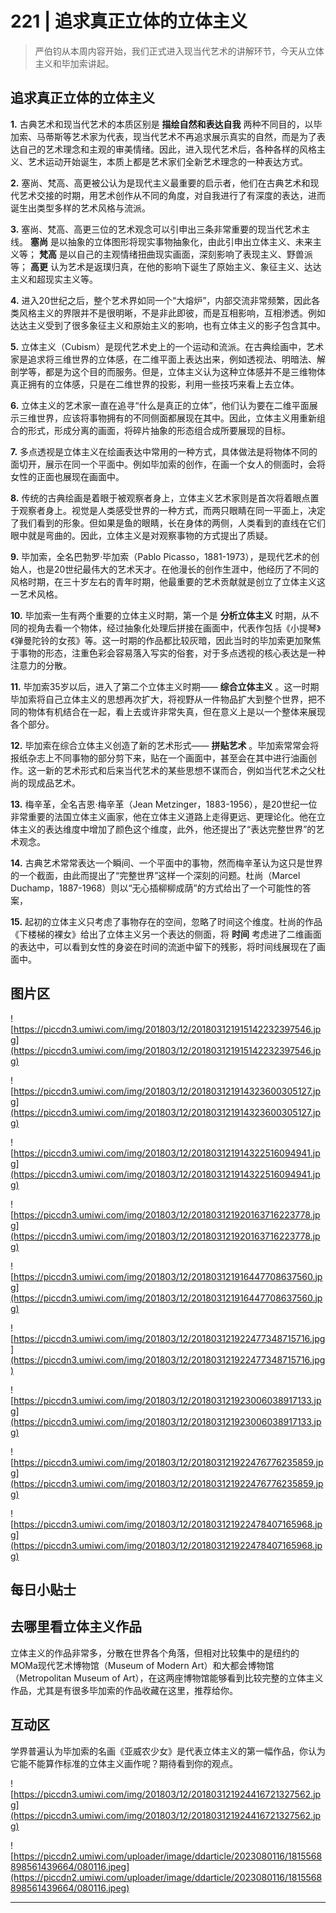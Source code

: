 # 221 | 追求真正立体的立体主义

> 严伯钧从本周内容开始，我们正式进入现当代艺术的讲解环节，今天从立体主义和毕加索讲起。

## 追求真正立体的立体主义

 **1.** 古典艺术和现当代艺术的本质区别是 **描绘自然和表达自我** 两种不同目的，以毕加索、马蒂斯等艺术家为代表，现当代艺术不再追求展示真实的自然，而是为了表达自己的艺术理念和主观的审美情绪。因此，进入现代艺术后，各种各样的风格主义、艺术运动开始诞生，本质上都是艺术家们全新艺术理念的一种表达方式。

 **2.** 塞尚、梵高、高更被公认为是现代主义最重要的启示者，他们在古典艺术和现代艺术交接的时期，用艺术创作从不同的角度，对自我进行了有深度的表达，进而诞生出类型多样的艺术风格与流派。

 **3.** 塞尚、梵高、高更三位的艺术观念可以引申出三条非常重要的现当代艺术主线。 **塞尚** 是以抽象的立体图形将现实事物抽象化，由此引申出立体主义、未来主义等； **梵高** 是以自己的主观情绪扭曲现实画面，深刻影响了表现主义、野兽派等； **高更** 认为艺术是返璞归真，在他的影响下诞生了原始主义、象征主义、达达主义和超现实主义等。

 **4.** 进入20世纪之后，整个艺术界如同一个“大熔炉”，内部交流非常频繁，因此各类风格主义的界限并不是很明晰，不是非此即彼，而是互相影响，互相渗透。例如达达主义受到了很多象征主义和原始主义的影响，也有立体主义的影子包含其中。

 **5.** 立体主义（Cubism）是现代艺术史上的一个运动和流派。在古典绘画中，艺术家是追求将三维世界的立体感，在二维平面上表达出来，例如透视法、明暗法、解剖学等，都是为这个目的而服务。但是，立体主义认为这种立体感并不是三维物体真正拥有的立体感，只是在二维世界的投影，利用一些技巧来看上去立体。

 **6.** 立体主义的艺术家一直在追寻“什么是真正的立体”，他们认为要在二维平面展示三维世界，应该将事物拥有的不同侧面都展现在其中。因此，立体主义用重新组合的形式，形成分离的画面，将碎片抽象的形态组合成所要展现的目标。

 **7.** 多点透视是立体主义在绘画表达中常用的一种方式，具体做法是将物体不同的面切开，展示在同一个平面中。例如毕加索的创作，在画一个女人的侧面时，会将女性的正面也展现在画面中。

 **8.** 传统的古典绘画是着眼于被观察者身上，立体主义艺术家则是首次将着眼点置于观察者身上。视觉是人类感受世界的一种方式，而两只眼睛在同一平面上，决定了我们看到的形象。但如果是鱼的眼睛，长在身体的两侧，人类看到的直线在它们眼中就是弯曲的。因此，立体主义是对观察事物的方式提出了质疑。

 **9.** 毕加索，全名巴勃罗·毕加索（Pablo Picasso，1881-1973），是现代艺术的创始人，也是20世纪最伟大的艺术天才。在他漫长的创作生涯中，他经历了不同的风格时期，在三十岁左右的青年时期，他最重要的艺术贡献就是创立了立体主义这一艺术风格。

 **10.** 毕加索一生有两个重要的立体主义时期，第一个是 **分析立体主义** 时期，从不同的视角去看一个物体，经过抽象化处理后拼接在画面中，代表作包括《小提琴》《弹曼陀铃的女孩》等。这一时期的作品都比较灰暗，因此当时的毕加索更加聚焦于事物的形态，注重色彩会容易落入写实的俗套，对于多点透视的核心表达是一种注意力的分散。

 **11.** 毕加索35岁以后，进入了第二个立体主义时期—— **综合立体主义** 。这一时期毕加索将自己立体主义的思想再次扩大，将视野从一件物品扩大到整个世界，把不同的物体有机结合在一起，看上去或许非常失真，但在意义上是以一个整体来展现各个部分。

 **12.** 毕加索在综合立体主义创造了新的艺术形式—— **拼贴艺术** 。毕加索常常会将报纸杂志上不同事物的部分剪下来，贴在一个画面中，甚至会在其中进行油画创作。这一新的艺术形式和后来当代艺术的某些思想不谋而合，例如当代艺术之父杜尚的现成品艺术。

 **13.** 梅辛革，全名吉恩·梅辛革（Jean Metzinger，1883-1956），是20世纪一位非常重要的法国立体主义画家，他在立体主义道路上走得更远、更理论化。他在立体主义的表达维度中增加了颜色这个维度，此外，他还提出了“表达完整世界”的艺术观念。

 **14.** 古典艺术常常表达一个瞬间、一个平面中的事物，然而梅辛革认为这只是世界的一个截面，由此而提出了“完整世界”这样一个深刻的问题。杜尚（Marcel Duchamp，1887-1968）则以“无心插柳柳成荫”的方式给出了一个可能性的答案，

 **15.** 起初的立体主义只考虑了事物存在的空间，忽略了时间这个维度。杜尚的作品《下楼梯的裸女》给出了立体主义另一个表达的侧面，将 **时间** 考虑进了二维画面的表达中，可以看到女性的身姿在时间的流逝中留下的残影，将时间线展现在了画面中。

## 图片区

![https://piccdn3.umiwi.com/img/201803/12/201803121915142232397546.jpg](https://piccdn3.umiwi.com/img/201803/12/201803121915142232397546.jpg)

![https://piccdn3.umiwi.com/img/201803/12/201803121914323600305127.jpg](https://piccdn3.umiwi.com/img/201803/12/201803121914323600305127.jpg)

![https://piccdn3.umiwi.com/img/201803/12/201803121914322516094941.jpg](https://piccdn3.umiwi.com/img/201803/12/201803121914322516094941.jpg)

![https://piccdn3.umiwi.com/img/201803/12/201803121920163716223778.jpg](https://piccdn3.umiwi.com/img/201803/12/201803121920163716223778.jpg)

![https://piccdn3.umiwi.com/img/201803/12/201803121916447708637560.jpg](https://piccdn3.umiwi.com/img/201803/12/201803121916447708637560.jpg)

![https://piccdn3.umiwi.com/img/201803/12/201803121922477348715716.jpg](https://piccdn3.umiwi.com/img/201803/12/201803121922477348715716.jpg)

![https://piccdn3.umiwi.com/img/201803/12/201803121923006038917133.jpg](https://piccdn3.umiwi.com/img/201803/12/201803121923006038917133.jpg)

![https://piccdn3.umiwi.com/img/201803/12/201803121922476776235859.jpg](https://piccdn3.umiwi.com/img/201803/12/201803121922476776235859.jpg)

![https://piccdn3.umiwi.com/img/201803/12/201803121922478407165968.jpg](https://piccdn3.umiwi.com/img/201803/12/201803121922478407165968.jpg)

## 每日小贴士

## 去哪里看立体主义作品

立体主义的作品非常多，分散在世界各个角落，但相对比较集中的是纽约的MOMa现代艺术博物馆（Museum of Modern Art）和大都会博物馆（Metropolitan Museum of Art），在这两座博物馆能够看到比较完整的立体主义作品，尤其是有很多毕加索的作品收藏在这里，推荐给你。

## 互动区

学界普遍认为毕加索的名画《亚威农少女》是代表立体主义的第一幅作品，你认为它能不能算作标准的立体主义画作呢？期待看到你的观点。

![https://piccdn3.umiwi.com/img/201803/12/201803121924416721327562.jpg](https://piccdn3.umiwi.com/img/201803/12/201803121924416721327562.jpg)

![https://piccdn2.umiwi.com/uploader/image/ddarticle/2023080116/1815568898561439664/080116.jpeg](https://piccdn2.umiwi.com/uploader/image/ddarticle/2023080116/1815568898561439664/080116.jpeg)

---
